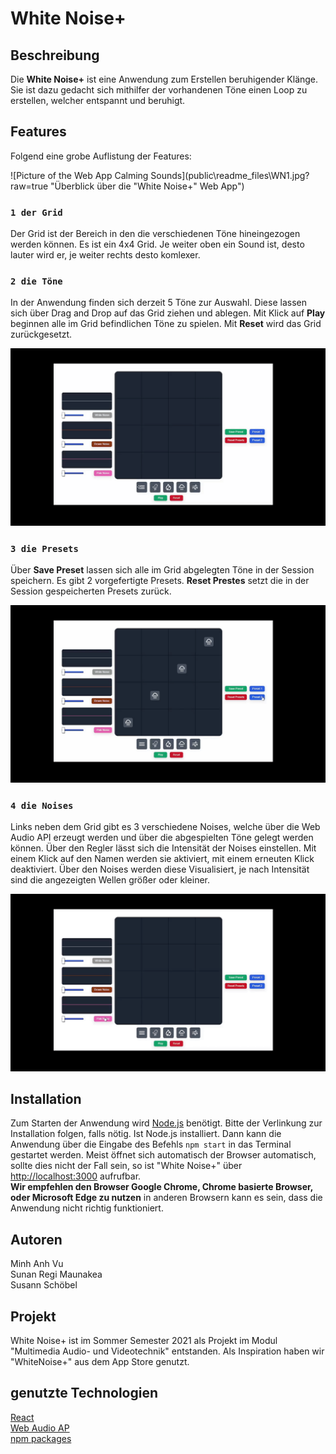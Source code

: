 # White Noise+

## Beschreibung

Die **White Noise+** ist eine Anwendung zum Erstellen beruhigender Klänge. Sie ist dazu gedacht sich mithilfer der vorhandenen Töne einen Loop zu erstellen, welcher entspannt und beruhigt. 

## Features

Folgend eine grobe Auflistung der Features:

![Picture of the Web App Calming Sounds](public\readme_files\WN1.jpg?raw=true "Überblick über die "White Noise+" Web App")

### `1 der Grid`

Der Grid ist der Bereich in den die verschiedenen Töne hineingezogen werden können. Es ist ein 4x4 Grid. Je weiter oben ein Sound ist, desto lauter wird er, je weiter rechts desto komlexer.

### `2 die Töne`

In der Anwendung finden sich derzeit 5 Töne zur Auswahl. Diese lassen sich über Drag and Drop auf das Grid ziehen und ablegen. Mit Klick auf **Play** beginnen alle im Grid befindlichen Töne zu spielen. Mit **Reset** wird das Grid zurückgesetzt.

![GIF wie Töne in Grid gezogen werden](public\readme_files\WN2.gif?raw=true "Nutzung der Töne und des Grid")

### `3 die Presets`

Über **Save Preset** lassen sich alle im Grid abgelegten Töne in der Session speichern. Es gibt 2 vorgefertigte Presets. **Reset Prestes** setzt die in der Session gespeicherten Presets zurück.

![GIF wie Töne in Presets gespeichert werden können](public\readme_files\WN3.gif?raw=true "Nutzung der der Presets")

### `4 die Noises`

Links neben dem Grid gibt es 3 verschiedene Noises, welche über die Web Audio API erzeugt werden und über die abgespielten Töne gelegt werden können. Über den Regler lässt sich die Intensität der Noises einstellen. Mit einem Klick auf den Namen werden sie aktiviert, mit einem erneuten Klick deaktiviert. Über den Noises werden diese Visualisiert, je nach Intensität sind die angezeigten Wellen größer oder kleiner.

![GIF wie Noises genutzt werden](public\readme_files\WN4.gif?raw=true "Nutzung der der Noises")

## Installation

Zum Starten der Anwendung wird [Node.js](https://nodejs.org/en/) benötigt. Bitte der Verlinkung zur Installation folgen, falls nötig. Ist Node.js installiert. Dann kann die Anwendung über die Eingabe des Befehls `npm start` in das Terminal gestartet werden. Meist öffnet sich automatisch der Browser automatisch, sollte dies nicht der Fall sein, so ist "White Noise+" über [http://localhost:3000](http://localhost:3000) aufrufbar. \
**Wir empfehlen den Browser Google Chrome, Chrome basierte Browser, oder Microsoft Edge zu nutzen** in anderen Browsern kann es sein, dass die Anwendung nicht richtig funktioniert.

## Autoren 

Minh Anh Vu \
Sunan Regi Maunakea \
Susann Schöbel

## Projekt

White Noise+ ist im Sommer Semester 2021 als Projekt im Modul "Multimedia Audio- und Videotechnik" entstanden. Als Inspiration haben wir "WhiteNoise+" aus dem App Store genutzt.

## genutzte Technologien

[React](https://reactjs.org/) \
[Web Audio AP](https://developer.mozilla.org/en-US/docs/Web/API/Web_Audio_API) \
[npm packages](https://www.npmjs.com/)